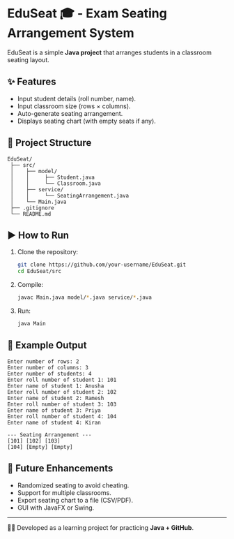 # EduSeat 🎓 - Exam Seating Arrangement System

EduSeat is a simple **Java project** that arranges students in a classroom seating layout.

## ✨ Features
- Input student details (roll number, name).
- Input classroom size (rows × columns).
- Auto-generate seating arrangement.
- Displays seating chart (with empty seats if any).

## 📂 Project Structure
```
EduSeat/
 ├── src/
 │    ├── model/
 │    │     ├── Student.java
 │    │     └── Classroom.java
 │    ├── service/
 │    │     └── SeatingArrangement.java
 │    └── Main.java
 ├── .gitignore
 └── README.md
```

## ▶️ How to Run
1. Clone the repository:
   ```bash
   git clone https://github.com/your-username/EduSeat.git
   cd EduSeat/src
   ```
2. Compile:
   ```bash
   javac Main.java model/*.java service/*.java
   ```
3. Run:
   ```bash
   java Main
   ```

## 📌 Example Output
```
Enter number of rows: 2
Enter number of columns: 3
Enter number of students: 4
Enter roll number of student 1: 101
Enter name of student 1: Anusha
Enter roll number of student 2: 102
Enter name of student 2: Ramesh
Enter roll number of student 3: 103
Enter name of student 3: Priya
Enter roll number of student 4: 104
Enter name of student 4: Kiran

--- Seating Arrangement ---
[101] [102] [103] 
[104] [Empty] [Empty] 
```

## 🚀 Future Enhancements
- Randomized seating to avoid cheating.
- Support for multiple classrooms.
- Export seating chart to a file (CSV/PDF).
- GUI with JavaFX or Swing.

---

👨‍💻 Developed as a learning project for practicing **Java + GitHub**.

